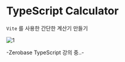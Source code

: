 # TypeScript Calculator

`Vite` 를 사용한 간단한 계산기 만들기

![1](https://user-images.githubusercontent.com/110772094/210947875-736d3140-8369-4651-bb47-1bd06daa6856.PNG)


-Zerobase TypeScript 강의 중..-
